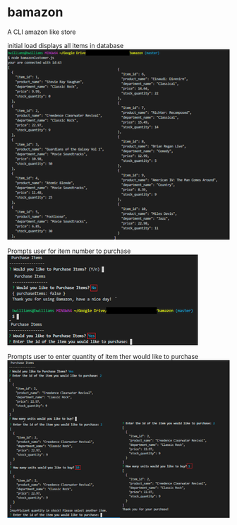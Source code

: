 # bamazon
A CLI amazon like store


initial load displays all items in database
<img src="./db_node.PNG">

Prompts user for item number to purchase
<img src="./purchasePrompt.PNG">

Prompts user to enter quantity of item ther would like to purchase
<img src="./qtyPrompt.PNG">
